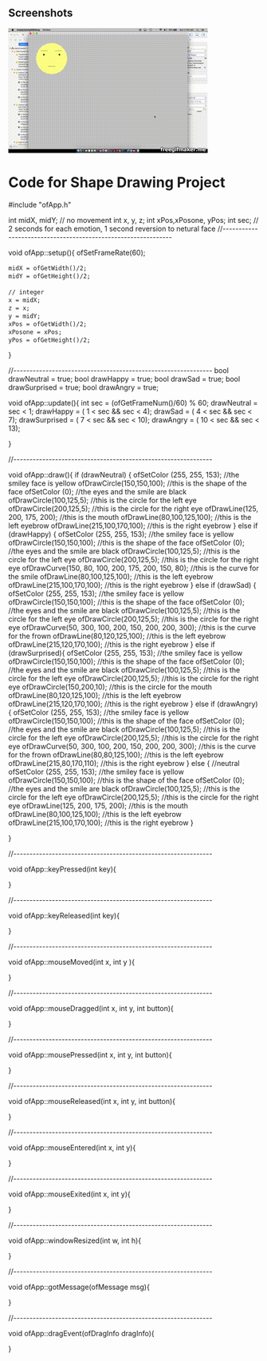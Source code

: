 ## Screenshots
![alt text](https://github.com/wittenjeremy/openframeworks/blob/master/Image%20files/newemotionsgif.gif)



# Code for Shape Drawing Project
#include "ofApp.h"

int midX, midY; // no movement
int x, y, z;
int xPos,xPosone, yPos;
int sec; // 2 seconds for each emotion, 1 second reversion to netural face
//--------------------------------------------------------------

void ofApp::setup(){
    ofSetFrameRate(60);
    
    midX = ofGetWidth()/2;
    midY = ofGetHeight()/2;
    
    // integer
    x = midX;
    z = x;
    y = midY;
    xPos = ofGetWidth()/2;
    xPosone = xPos;
    yPos = ofGetHeight()/2;
}

//--------------------------------------------------------------
bool drawNeutral = true;
bool drawHappy = true;
bool drawSad = true;
bool drawSurprised = true;
bool drawAngry = true;


void ofApp::update(){
    int sec = (ofGetFrameNum()/60) % 60;
    drawNeutral = sec < 1;
    drawHappy = ( 1 < sec && sec < 4);
    drawSad = (  4 < sec && sec < 7);
    drawSurprised = ( 7 < sec && sec < 10);
    drawAngry = ( 10 < sec && sec < 13);
    
}

//--------------------------------------------------------------

void ofApp::draw(){
    if (drawNeutral) {
        ofSetColor (255, 255, 153); //the smiley face is yellow
        ofDrawCircle(150,150,100); //this is the shape of the face
        ofSetColor (0); //the eyes and the smile are black
        ofDrawCircle(100,125,5); //this is the circle for the left eye
        ofDrawCircle(200,125,5); //this is the circle for the right eye
        ofDrawLine(125, 200, 175, 200); //this is the mouth
        ofDrawLine(80,100,125,100); //this is the left eyebrow
        ofDrawLine(215,100,170,100); //this is the right eyebrow
    } else if (drawHappy) {
        ofSetColor (255, 255, 153); //the smiley face is yellow
        ofDrawCircle(150,150,100); //this is the shape of the face
        ofSetColor (0); //the eyes and the smile are black
        ofDrawCircle(100,125,5); //this is the circle for the left eye
        ofDrawCircle(200,125,5); //this is the circle for the right eye
        ofDrawCurve(150, 80, 100, 200, 175, 200, 150, 80); //this is the curve for the smile
        ofDrawLine(80,100,125,100); //this is the left eyebrow
        ofDrawLine(215,100,170,100); //this is the right eyebrow
    } else if (drawSad) {
        ofSetColor (255, 255, 153); //the smiley face is yellow
        ofDrawCircle(150,150,100); //this is the shape of the face
        ofSetColor (0); //the eyes and the smile are black
        ofDrawCircle(100,125,5); //this is the circle for the left eye
        ofDrawCircle(200,125,5); //this is the circle for the right eye
        ofDrawCurve(50, 300, 100, 200, 150, 200, 200, 300); //this is the curve for the frown
        ofDrawLine(80,120,125,100); //this is the left eyebrow
        ofDrawLine(215,120,170,100); //this is the right eyebrow
    } else if (drawSurprised){
        ofSetColor (255, 255, 153); //the smiley face is yellow
        ofDrawCircle(150,150,100); //this is the shape of the face
        ofSetColor (0); //the eyes and the smile are black
        ofDrawCircle(100,125,5); //this is the circle for the left eye
        ofDrawCircle(200,125,5); //this is the circle for the right eye
        ofDrawCircle(150,200,10); //this is the circle for the mouth
        ofDrawLine(80,120,125,100); //this is the left eyebrow
        ofDrawLine(215,120,170,100); //this is the right eyebrow
    } else if (drawAngry) {
        ofSetColor (255, 255, 153); //the smiley face is yellow
        ofDrawCircle(150,150,100); //this is the shape of the face
        ofSetColor (0); //the eyes and the smile are black
        ofDrawCircle(100,125,5); //this is the circle for the left eye
        ofDrawCircle(200,125,5); //this is the circle for the right eye
        ofDrawCurve(50, 300, 100, 200, 150, 200, 200, 300); //this is the curve for the frown
        ofDrawLine(80,80,125,100); //this is the left eyebrow
        ofDrawLine(215,80,170,110); //this is the right eyebrow
    } else { //neutral
        ofSetColor (255, 255, 153); //the smiley face is yellow
        ofDrawCircle(150,150,100); //this is the shape of the face
        ofSetColor (0); //the eyes and the smile are black
        ofDrawCircle(100,125,5); //this is the circle for the left eye
        ofDrawCircle(200,125,5); //this is the circle for the right eye
        ofDrawLine(125, 200, 175, 200); //this is the mouth
        ofDrawLine(80,100,125,100); //this is the left eyebrow
        ofDrawLine(215,100,170,100); //this is the right eyebrow
    }
    
}


//--------------------------------------------------------------

void ofApp::keyPressed(int key){
    
    
    
}



//--------------------------------------------------------------

void ofApp::keyReleased(int key){
    
    
    
}



//--------------------------------------------------------------

void ofApp::mouseMoved(int x, int y ){
    
    
    
}



//--------------------------------------------------------------

void ofApp::mouseDragged(int x, int y, int button){
    
    
    
}



//--------------------------------------------------------------

void ofApp::mousePressed(int x, int y, int button){
    
    
    
}



//--------------------------------------------------------------

void ofApp::mouseReleased(int x, int y, int button){
    
    
    
}



//--------------------------------------------------------------

void ofApp::mouseEntered(int x, int y){
    
    
    
}



//--------------------------------------------------------------

void ofApp::mouseExited(int x, int y){
    
    
    
}



//--------------------------------------------------------------

void ofApp::windowResized(int w, int h){
    
    
    
}



//--------------------------------------------------------------

void ofApp::gotMessage(ofMessage msg){
    
    
    
}



//--------------------------------------------------------------

void ofApp::dragEvent(ofDragInfo dragInfo){
    
    
    
}
